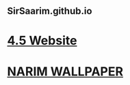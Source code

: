 ## SirSaarim.github.io

# [4.5 Website](https://sirsaarim.github.io/FourPointFive/Website/ "4.5 Website")
# [NARIM WALLPAPER](https://sirsaarim.github.io/NarimWallpaper "Narim Wallpaper")
